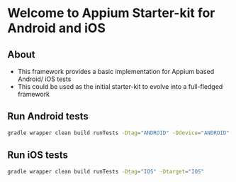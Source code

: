 # Welcome to Appium Starter-kit for Android and iOS

## About

- This framework provides a basic implementation for Appium based Android/ iOS tests
- This could be used as the initial starter-kit to evolve into a full-fledged framework

## Run Android tests

```zsh
gradle wrapper clean build runTests -Dtag="ANDROID" -Ddevice="ANDROID"
```

## Run iOS tests
```zsh
gradle wrapper clean build runTests -Dtag="IOS" -Dtarget="IOS"
```

